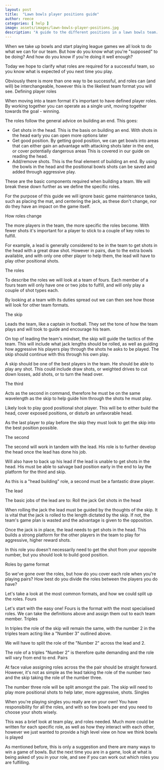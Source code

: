 ```yaml
---
layout: post
title:  "Lawn bowls player positions guide"
author: reece
categories: [ help ]
image: assets/images/lawn-bowls-player-positions.jpg
description: "A guide to the different positions in a lawn bowls team. Improve your game by doing the things that matter for your team"
---
```


When we take up bowls and start playing league games we all look to do what we can for our team. But how do you know what you're "supposed" to be doing? And how do you know if you're doing it well enough?

Today we hope to clarify what roles are required for a successful team, so you know what is expected of you next time you play.

Obviously there is more than one way to be successful, and roles can (and will) be interchangeable, however this is the likeliest team format you will see.
Defining player roles

When moving into a team format it's important to have defined player roles. By working together you can operate as a single unit, moving together towards the goal - winning.

The roles follow the general advice on building an end. This goes:
- Get shots in the head. This is the basis on building an end. With shots in the head early you can open more options later 
- Get good position. By getting good position, we can get bowls into areas that can either gain an advantage with attacking shots later in the end, or cover potentially dangerous areas  This is covered in our guide on reading the head. 
- Add/remove shots. This is the final element of building an end. By using the bowls in the head and the positional bowls shots can be saved and added through aggressive play.

These are the basic components required when building a team. We will break these down further as we define the specific roles.

For the purpose of this guide we will ignore basic game maintenance tasks, such as placing the mat, and centering the jack, as these don't change, nor do they have an impact on the game itself.

How roles change

The more players in the team, the more specific the roles become. With fewer shots it's important for a player to stick to a couple of key roles to fulfill.

For example, a lead is generally considered to be in the team to get shots in the head with a great draw shot. However in pairs, due to the extra bowls available, and with only one other player to help them, the lead will have to play other positional shots.

The roles

To describe the roles we will look at a team of fours. Each member of a fours team will only have one or two jobs to fulfill, and will only play a couple of shot types each. 

By looking at a team with its duties spread out we can then see how those will look for other team formats.

The skip

Leads the team, like a captain in football. They set the tone of how the team plays and will took to guide and encourage his team.

On top of leading the team's mindset, the skip will guide the tactics of the team. This will include what jack lengths should be rolled, as well as guiding how aggressive his players play through the shots he asks to be played. The skip should continue with this through his own play.

A skip should be one of the best players in the team. He should be able to play any shot. This could include draw shots, or weighted drives to cut down losses, add shots, or to turn the head over.

The third

Acts as the second in command, therefore he must be on the same wavelength as the skip to help guide him through the shots he must play.

Likely look to play good positional shot player. This will be to either build the head, cover exposed positions, or disturb an unfavorable head.

As the last player to play before the skip they must look to get the skip into the best position possible.

The second

The second will work in tandem with the lead. His role is to further develop the head once the lead has done his job.

Will also have to back up his lead if the lead is unable to get shots in the head. His must be able to salvage bad position early in the end to lay the platform for the third and skip.

As this is a "head building" role, a second must be a fantastic draw player.

The lead

The basic jobs of the lead are to:
Roll the jack
Get shots in the head

When rolling the jack the lead must be guided by the thoughts of the skip. It is vital that the jack is rolled to the length dictated by the skip. If not, the team's game plan is wasted and the advantage is given to the opposition.

Once the jack is in place, the lead needs to get shots in the head. This builds a strong platform for the other players in the team to play for aggressive, higher reward shots.

In this role you doesn't necessarily need to get the shot from your opposite number, but you should look to build good position.

Roles by game format

So we've gone over the roles, but how do you cover each role when you're playing pairs? How best do you divide the roles between the players you do have?

Let's take a look at the most common formats, and how we could split up the roles.
Fours

Let's start with the easy one! Fours is the format with the most specialised roles. We can take the definitions above and assign them out to each team member.
Triples

In triples the role of the skip will remain the same, with the number 2 in the triples team acting like a "Number 3" outlined above.

We will have to split the role of the "Number 2" across the lead and 2.

The role of a triples "Number 2" is therefore quite demanding and the role will vary from end to end.
Pairs

At face value assigning roles across the the pair should be straight forward. However, it's not as simple as the lead taking the role of the number two and the skip taking the role of the number three.

The number three role will be split amongst the pair. The skip will need to play more positional shots to help later, more aggressive, shots.
Singles

When you're playing singles you really are on your own! You have responsibility for all the roles, and with so few bowls per end you need to choose your shots wisely.

This was a brief look at team play, and roles needed. Much more could be written for each specific role, as well as how they interact with each other, however we just wanted to provide a high level view on how we think bowls is played 

As mentioned before, this is only a suggestion and there are many ways to win a game of bowls. But the next time you are in a game, look at what is being asked of you in your role, and see if you can work out which roles you are fulfilling.
